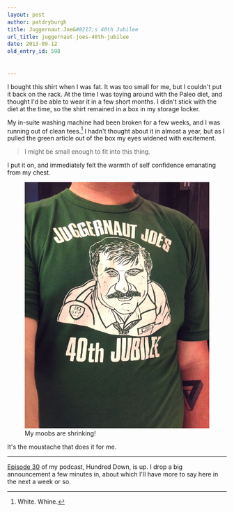 ```yaml
---
layout: post
author: patdryburgh
title: Juggernaut Joe&#8217;s 40th Jubilee
url_title: juggernaut-joes-40th-jubilee
date: 2013-09-12
old_entry_id: 598


---
```


I bought this shirt when I was fat. It was too small for me, but I couldn't put it back on the rack. At the time I was toying around with the Paleo diet, and thought I'd be able to wear it in a few short months. I didn't stick with the diet at the time, so the shirt remained in a box in my storage locker.

My in-suite washing machine had been broken for a few weeks, and I was running out of clean tees.[^1] I hadn't thought about it in almost a year, but as I pulled the green article out of the box my eyes widened with excitement.

>I might be small enough to fit into this thing.

I put it on, and immediately felt the warmth of self confidence emanating from my chest.

<figure>
<img src="/images/uploads/juggernautjoes.jpg" alt="Jaugernaut Joe's 40th Jubilee" />
<figcaption>
My moobs are shrinking!
</figcaption>
</figure>

It's the moustache that does it for me.

***

[Episode 30][1] of my podcast, Hundred Down, is up. I drop a big announcement a few minutes in, about which I'll have more to say here in the next a week or so.

[^1]: White. Whine.

[1]: http://hundreddown.net/show/30